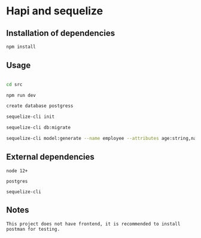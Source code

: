 # Hapi and sequelize


## Installation of dependencies

```bash or fish
npm install
```

## Usage

```bash or fish

cd src

npm run dev

create database postgress

sequelize-cli init

sequelize-cli db:migrate

sequelize-cli model:generate --name employee --attributes age:string,name:string,job:string

```
## External dependencies

```
node 12+

postgres

sequelize-cli

```

## Notes
```
This project does not have frontend, it is recommended to install postman for testing.

```
